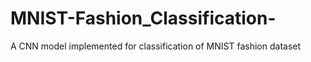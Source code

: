 # MNIST-Fashion_Classification-
A CNN model implemented for classification of MNIST fashion dataset

